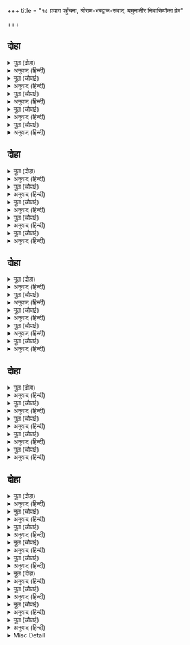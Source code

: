 +++
title = "१८ प्रयाग पहुँचना, श्रीराम-भरद्वाज-संवाद, यमुनातीर निवासियोंका प्रेम"

+++


## दोहा


<details><summary>मूल (दोहा)</summary>

तब गनपति सिव सुमिरि प्रभु नाइ सुरसरिहि माथ।  
सखा अनुज सिय सहित बन गवनु कीन्ह रघुनाथ॥ १०४॥
</details>

<details><summary>अनुवाद (हिन्दी)</summary>

तब प्रभु श्रीरघुनाथजी गणेशजी और शिवजीका स्मरण करके तथा गङ्गाजीको मस्तक नवाकर सखा निषादराज, छोटे भाई लक्ष्मणजी और सीताजीसहित वनको चले॥ १०४॥
</details>

<details><summary>मूल (चौपाई)</summary>

तेहि दिन भयउ बिटप तर बासू।  
लखन सखाँ सब कीन्ह सुपासू॥  
प्रात प्रातकृत करि रघुराई।  
तीरथराजु दीख प्रभु जाई॥
</details>

<details><summary>अनुवाद (हिन्दी)</summary>

उस दिन पेड़के नीचे निवास हुआ। लक्ष्मणजी और सखा गुहने [विश्रामकी] सब सुव्यवस्था कर दी। प्रभु श्रीरामचन्द्रजीने सबेरे प्रातःकालकी सब क्रियाएँ करके जाकर तीर्थोंके राजा प्रयागके दर्शन किये॥ १॥
</details>

<details><summary>मूल (चौपाई)</summary>

सचिव सत्य श्रद्धा प्रिय नारी।  
माधव सरिस मीतु हितकारी॥  
चारि पदारथ भरा भँडारू।  
पुन्य प्रदेस देस अति चारू॥
</details>

<details><summary>अनुवाद (हिन्दी)</summary>

उस राजाका सत्य मन्त्री है, श्रद्धा प्यारी स्त्री है और श्रीवेणीमाधवजी-सरीखे हितकारी मित्र हैं। चार पदार्थों (धर्म, अर्थ, काम और मोक्ष) से भण्डार भरा है और वह पुण्यमय प्रान्त ही उस राजाका सुन्दर देश है॥ २॥
</details>

<details><summary>मूल (चौपाई)</summary>

छेत्रु अगम गढ़ु गाढ़ सुहावा।  
सपनेहुँ नहिं प्रतिपच्छिन्ह पावा॥  
सेन सकल तीरथ बर बीरा।  
कलुष अनीक दलन रनधीरा॥
</details>

<details><summary>अनुवाद (हिन्दी)</summary>

प्रयाग क्षेत्र ही दुर्गम, मजबूत और सुन्दर गढ़ (किला) है, जिसको स्वप्नमें भी [पापरूपी] शत्रु नहीं पा सके हैं। सम्पूर्ण तीर्थ ही उसके श्रेष्ठ वीर सैनिक हैं, जो पापकी सेनाको कुचल डालनेवाले और बड़े रणधीर हैं॥ ३॥
</details>

<details><summary>मूल (चौपाई)</summary>

संगमु  सिंहासनु सुठि सोहा।  
छत्रु अखयबटु मुनि मनु मोहा॥  
चवँर जमुन अरु गंग तरंगा।  
देखि होहिं दुख दारिद भंगा॥
</details>

<details><summary>अनुवाद (हिन्दी)</summary>

[गङ्गा, यमुना और सरस्वतीका] सङ्गम ही उसका अत्यन्त सुशोभित सिंहासन है। अक्षयवट छत्र है, जो मुनियोंके भी मनको मोहित कर लेता है। यमुनाजी और गङ्गाजीकी तरंगें उसके [श्याम और श्वेत] चँवर हैं, जिनको देखकर ही दुःख और दरिद्रता नष्ट हो जाती है॥ ४॥
</details>

## दोहा


<details><summary>मूल (दोहा)</summary>

सेवहिं सुकृती साधु सुचि पावहिं सब मनकाम।  
बंदी बेद पुरान गन कहहिं बिमल गुन ग्राम॥ १०५॥
</details>

<details><summary>अनुवाद (हिन्दी)</summary>

पुण्यात्मा, पवित्र साधु उसकी सेवा करते हैं और सब मनोरथ पाते हैं। वेद और पुराणोंके समूह भाट हैं, जो उसके निर्मल गुणगणोंका बखान करते हैं॥ १०५॥
</details>

<details><summary>मूल (चौपाई)</summary>

को कहि सकइ प्रयाग प्रभाऊ।  
कलुष पुंज कुंजर मृगराऊ॥  
अस तीरथपति देखि सुहावा।  
सुख सागर रघुबर सुखु पावा॥
</details>

<details><summary>अनुवाद (हिन्दी)</summary>

पापोंके समूहरूपी हाथीके मारनेके लिये सिंहरूप प्रयागराजका प्रभाव (महत्त्व—माहात्म्य) कौन कह सकता है। ऐसे सुहावने तीर्थराजका दर्शन कर सुखके समुद्र रघुकुलश्रेष्ठ श्रीरामजीने भी सुख पाया॥ १॥
</details>

<details><summary>मूल (चौपाई)</summary>

कहि सिय लखनहि सखहि सुनाई।  
श्रीमुख तीरथराज बड़ाई॥  
करि प्रनामु देखत बन बागा।  
कहत महातम अति अनुरागा॥
</details>

<details><summary>अनुवाद (हिन्दी)</summary>

उन्होंने अपने श्रीमुखसे सीताजी, लक्ष्मणजी और सखा गुहको तीर्थराजकी महिमा कहकर सुनायी। तदनन्तर प्रणाम करके, वन और बगीचोंको देखते हुए और बड़े प्रेमसे माहात्म्य कहते हुए—॥ २॥
</details>

<details><summary>मूल (चौपाई)</summary>

एहि बिधि आइ बिलोकी बेनी।  
सुमिरत सकल सुमंगल देनी॥  
मुदित नहाइ कीन्हि सिव सेवा।  
पूजि जथाबिधि तीरथ देवा॥
</details>

<details><summary>अनुवाद (हिन्दी)</summary>

इस प्रकार श्रीरामने आकर त्रिवेणीका दर्शन किया, जो स्मरण करनेसे ही सब सुन्दर मङ्गलोंको देनेवाली है। फिर आनन्दपूर्वक [त्रिवेणीमें] स्नान करके शिवजीकी सेवा (पूजा) की और विधिपूर्वक तीर्थदेवताओंका पूजन किया॥ ३॥
</details>

<details><summary>मूल (चौपाई)</summary>

तब प्रभु भरद्वाज पहिं आए।  
करत दंडवत मुनि उर लाए॥  
मुनि मन मोद न कछु कहि जाई।  
ब्रह्मानंद रासि जनु पाई॥
</details>

<details><summary>अनुवाद (हिन्दी)</summary>

[स्नान,पूजन आदि सब करके] तब प्रभु श्रीरामजी भरद्वाजजीके पास आये। उन्हें दण्डवत् करते हुए ही मुनिने हृदयसे लगा लिया। मुनिके मनका आनन्द कुछ कहा नहीं जाता। मानो उन्हें ब्रह्मानन्दकी राशि मिल गयी हो॥ ४॥
</details>

## दोहा


<details><summary>मूल (दोहा)</summary>

दीन्हि असीस मुनीस उर अति अनंदु अस जानि।  
लोचन गोचर सुकृत फल मनहुँ किए बिधि आनि॥ १०६॥
</details>

<details><summary>अनुवाद (हिन्दी)</summary>

मुनीश्वर भरद्वाजजीने आशीर्वाद दिया। उनके हृदयमें ऐसा जानकर अत्यन्त आनन्द हुआ कि आज विधाताने [श्रीसीताजी और लक्ष्मणजीसहित प्रभु श्रीरामचन्द्रजीके दर्शन कराकर] मानो हमारे सम्पूर्ण पुण्योंके फलको लाकर आँखोंके सामने कर दिया॥ १०६॥
</details>

<details><summary>मूल (चौपाई)</summary>

कुसल प्रस्न करि आसन दीन्हे।  
पूजि प्रेम परिपूरन कीन्हे॥  
कंद मूल फल अंकुर नीके।  
दिए आनि मुनि मनहुँ अमी के॥
</details>

<details><summary>अनुवाद (हिन्दी)</summary>

कुशल पूछकर मुनिराजने उनको आसन दिये और प्रेमसहित पूजन करके उन्हें सन्तुष्ट कर दिया। फिर मानो अमृतके ही बने हों, ऐसे अच्छे-अच्छे कन्द, मूल, फल और अंकुर लाकर दिये॥ १॥
</details>

<details><summary>मूल (चौपाई)</summary>

सीय लखन जन सहित सुहाए।  
अति रुचि राम मूल फल खाए॥  
भए बिगतश्रम रामु सुखारे।  
भरद्वाज मृदु बचन उचारे॥
</details>

<details><summary>अनुवाद (हिन्दी)</summary>

सीताजी, लक्ष्मणजी और सेवक गुहसहित श्रीरामचन्द्रजीने उन सुन्दर मूल-फलोंको बड़ी रुचिके साथ खाया। थकावट दूर होनेसे श्रीरामचन्द्रजी सुखी हो गये। तब भरद्वाजजीने उनसे कोमल वचन कहे—॥ २॥
</details>

<details><summary>मूल (चौपाई)</summary>

आजु सुफल तपु तीरथ त्यागू।  
आजु सुफल जप जोग बिरागू॥  
सफल सकल सुभ साधन साजू।  
राम तुम्हहि अवलोकत आजू॥
</details>

<details><summary>अनुवाद (हिन्दी)</summary>

हे राम! आपका दर्शन करते ही आज मेरा तप, तीर्थसेवन और त्याग सफल हो गया। आज मेरा जप, योग और वैराग्य सफल हो गया और आज मेरे सम्पूर्ण शुभ साधनोंका समुदाय भी सफल हो गया॥ ३॥
</details>

<details><summary>मूल (चौपाई)</summary>

लाभ अवधि सुख अवधि न दूजी।  
तुम्हरें दरस आस सब पूजी॥  
अब करि कृपा देहु बर एहू।  
निज पद सरसिज सहज सनेहू॥
</details>

<details><summary>अनुवाद (हिन्दी)</summary>

लाभकी सीमा और सुखकी सीमा [प्रभुके दर्शनको छोड़कर] दूसरी कुछ भी नहीं है। आपके दर्शनसे मेरी सब आशाएँ पूर्ण हो गयीं। अब कृपा करके यह वरदान दीजिये कि आपके चरणकमलोंमें मेरा स्वाभाविक प्रेम हो॥ ४॥
</details>

## दोहा


<details><summary>मूल (दोहा)</summary>

करम बचन मन छाड़ि छलु जब लगि जनु न तुम्हार।  
तब लगि सुखु सपनेहुँ नहीं किएँ कोटि उपचार॥ १०७॥
</details>

<details><summary>अनुवाद (हिन्दी)</summary>

जबतक कर्म, वचन और मनसे छल छोड़कर मनुष्य आपका दास नहीं हो जाता, तबतक करोड़ों उपाय करनेसे भी, स्वप्नमें भी वह सुख नहीं पाता॥ १०७॥
</details>

<details><summary>मूल (चौपाई)</summary>

सुनि मुनि बचन रामु सकुचाने।  
भाव भगति आनंद अघाने॥  
तब रघुबर मुनि सुजसु सुहावा।  
कोटि भाँति कहि सबहि सुनावा॥
</details>

<details><summary>अनुवाद (हिन्दी)</summary>

मुनिके वचन सुनकर, उनकी भाव-भक्तिके कारण आनन्दसे तृप्त हुए भगवान् श्रीरामचन्द्रजी [लीलाकी दृष्टिसे] सकुचा गये। तब [अपने ऐश्वर्यको छिपाते हुए] श्रीरामचन्द्रजीने भरद्वाज मुनिका सुन्दर सुयश करोड़ों (अनेकों) प्रकारसे कहकर सबको सुनाया॥ १॥
</details>

<details><summary>मूल (चौपाई)</summary>

सो बड़ सो सब गुन गन गेहू।  
जेहि मुनीस तुम्ह आदर देहू॥  
मुनि रघुबीर परसपर नवहीं।  
बचन अगोचर सुखु अनुभवहीं॥
</details>

<details><summary>अनुवाद (हिन्दी)</summary>

[उन्होंने कहा—] हे मुनीश्वर! जिसको आप आदर दें, वही बड़ा है और वही सब गुणसमूहोंका घर है। इस प्रकार श्रीरामजी और मुनि भरद्वाजजी दोनों परस्पर विनम्र हो रहे हैं और अनिर्वचनीय सुखका अनुभव कर रहे हैं॥ २॥
</details>

<details><summary>मूल (चौपाई)</summary>

यह सुधि पाइ प्रयाग निवासी।  
बटु तापस मुनि सिद्ध उदासी॥  
भरद्वाज आश्रम सब आए।  
देखन दसरथ सुअन सुहाए॥
</details>

<details><summary>अनुवाद (हिन्दी)</summary>

यह (श्रीराम, लक्ष्मण और सीताजीके आनेकी) खबर पाकर प्रयागनिवासी ब्रह्मचारी, तपस्वी, मुनि, सिद्ध और उदासी सब श्रीदशरथजीके सुन्दर पुत्रोंको देखनेके लिये भरद्वाजजीके आश्रमपर आये॥ ३॥
</details>

<details><summary>मूल (चौपाई)</summary>

राम प्रनाम कीन्ह सब काहू।  
मुदित भए लहि लोयन लाहू॥  
देहिं असीस परम सुखु पाई।  
फिरे सराहत सुंदरताई॥
</details>

<details><summary>अनुवाद (हिन्दी)</summary>

श्रीरामचन्द्रजीने सब किसीको प्रणाम किया। नेत्रोंका लाभ पाकर सब आनन्दित हो गये और परम सुख पाकर आशीर्वाद देने लगे। श्रीरामजीके सौन्दर्यकी सराहना करते हुए वे लौटे॥ ४॥
</details>

## दोहा


<details><summary>मूल (दोहा)</summary>

राम कीन्ह बिश्राम निसि प्रात प्रयाग नहाइ।  
चले सहित सिय लखन जन मुदित मुनिहि सिरु नाइ॥ १०८॥
</details>

<details><summary>अनुवाद (हिन्दी)</summary>

श्रीरामजीने रातको वहीं विश्राम किया और प्रातःकाल प्रयागराजका स्नान करके और प्रसन्नताके साथ मुनिको सिर नवाकर श्रीसीताजी, लक्ष्मणजी और सेवक गुहके साथ वे चले॥१०८॥
</details>

<details><summary>मूल (चौपाई)</summary>

राम सप्रेम कहेउ मुनि पाहीं।  
नाथ कहिअ हम केहि मग जाहीं॥  
मुनि मन बिहसि राम सन कहहीं।  
सुगम सकल मग तुम्ह कहुँ अहहीं॥
</details>

<details><summary>अनुवाद (हिन्दी)</summary>

[चलते समय] बड़े प्रेमसे श्रीरामजीने मुनिसे कहा— हे नाथ! बताइये हम किस मार्गसे जायँ। मुनि मनमें हँसकर श्रीरामजीसे कहते हैं कि आपके लिये सभी मार्ग सुगम हैं॥ १॥
</details>

<details><summary>मूल (चौपाई)</summary>

साथ लागि मुनि सिष्य बोलाए।  
सुनि मन मुदित पचासक आए॥  
सबन्हि राम पर प्रेम अपारा।  
सकल कहहिं मगु दीख हमारा॥
</details>

<details><summary>अनुवाद (हिन्दी)</summary>

फिर उनके साथके लिये मुनिने शिष्योंको बुलाया। [साथ जानेकी बात] सुनते ही चित्तमें हर्षित हो कोई पचास शिष्य आ गये। सभीका श्रीरामजीपर अपार प्रेम है। सभी कहते हैं कि मार्ग हमारा देखा हुआ है॥ २॥
</details>

<details><summary>मूल (चौपाई)</summary>

मुनि बटु चारि संग तब दीन्हे।  
जिन्ह बहु जनम सुकृत सब कीन्हे॥  
करि प्रनामु रिषि आयसु पाई।  
प्रमुदित हृदयँ चले रघुराई॥
</details>

<details><summary>अनुवाद (हिन्दी)</summary>

तब मुनिने [चुनकर] चार ब्रह्मचारियोंको साथ कर दिया, जिन्होंने बहुत जन्मोंतक सब सुकृत (पुण्य) किये थे। श्रीरघुनाथजी प्रणाम कर और ऋषिकी आज्ञा पाकर हृदयमें बड़े ही आनन्दित होकर चले॥ ३॥
</details>

<details><summary>मूल (चौपाई)</summary>

ग्राम निकट जब निकसहिं  जाई।  
देखहिं दरसु नारि नर धाई॥  
होहिं सनाथ जनम फलु पाई।  
फिरहिं दुखित मनु संग पठाई॥
</details>

<details><summary>अनुवाद (हिन्दी)</summary>

जब वे किसी गाँवके पास होकर निकलते हैं तब स्त्री-पुरुष दौड़कर उनके रूपको देखने लगते हैं। जन्मका फल पाकर वे [सदाके अनाथ] सनाथ हो जाते हैं और मनको नाथके साथ भेजकर [शरीरसे साथ न रहनेके कारण] दुःखी होकर लौट आते हैं॥ ४॥
</details>

<details><summary>मूल (दोहा)</summary>

बिदा किए बटु बिनय करि फिरे पाइ मन काम।  
उतरि नहाए जमुन जल जो सरीर सम स्याम॥ १०९॥
</details>

<details><summary>अनुवाद (हिन्दी)</summary>

तदनन्तर श्रीरामजीने विनती करके चारों ब्रह्मचारियोंको विदा किया; वे मनचाही वस्तु (अनन्य भक्ति) पाकर लौटे। यमुनाजीके पार उतरकर सबने यमुनाजीके जलमें स्नान किया, जो श्रीरामचन्द्रजीके शरीरके समान ही श्याम रंगका था॥ १०९॥
</details>

<details><summary>मूल (चौपाई)</summary>

सुनत तीरबासी नर नारी।  
धाए निज निज काज बिसारी॥  
लखन राम सिय सुंदरताई।  
देखि करहिं निज भाग्य बड़ाई॥
</details>

<details><summary>अनुवाद (हिन्दी)</summary>

यमुनाजीके किनारेपर रहनेवाले स्त्री-पुरुष [यह सुनकर कि निषादके साथ दो परम सुन्दर सुकुमार नवयुवक और एक परम सुन्दरी स्त्री आ रही है] सब अपना-अपना काम भूलकर दौड़े और लक्ष्मणजी, श्रीरामजी और सीताजीका सौन्दर्य देखकर अपने भाग्यकी बड़ाई करने लगे॥ १॥
</details>

<details><summary>मूल (चौपाई)</summary>

अति लालसा बसहिं मन माहीं।  
नाउँ गाउँ बूझत सकुचाहीं॥  
जे तिन्ह महुँ बयबिरिध सयाने।  
तिन्ह करि जुगुति रामु पहिचाने॥
</details>

<details><summary>अनुवाद (हिन्दी)</summary>

उनके मनमें [परिचय जाननेकी] बहुत-सी लालसाएँ भरी हैं। पर वे नाम-गाँव पूछते सकुचाते हैं। उन लोगोंमें जो वयोवृद्ध और चतुर थे; उन्होंने युक्तिसे श्रीरामचन्द्रजीको पहचान लिया॥ २॥
</details>

<details><summary>मूल (चौपाई)</summary>

सकल कथा तिन्ह सबहि सुनाई।  
बनहि चले पितु आयसु पाई॥  
सुनि सबिषाद सकल पछिताहीं।  
रानी रायँ कीन्ह भल नाहीं॥
</details>

<details><summary>अनुवाद (हिन्दी)</summary>

उन्होंने सब कथा सब लोगोंको सुनायी कि पिताकी आज्ञा पाकर ये वनको चले हैं। यह सुनकर सब लोग दुःखित हो पछता रहे हैं कि रानी और राजाने अच्छा नहीं किया॥ ३॥
</details>

<details><summary>Misc Detail</summary>


</details>

